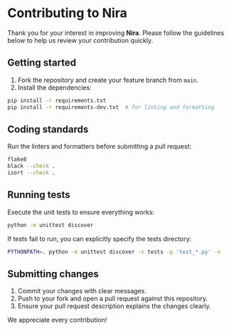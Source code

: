 # Contributing to Nira

Thank you for your interest in improving **Nira**. Please follow the guidelines below to help us review your contribution quickly.

## Getting started

1. Fork the repository and create your feature branch from `main`.
2. Install the dependencies:

```bash
pip install -r requirements.txt
pip install -r requirements-dev.txt  # for linting and formatting
```

## Coding standards

Run the linters and formatters before submitting a pull request:

```bash
flake8
black --check .
isort --check .
```

## Running tests

Execute the unit tests to ensure everything works:

```bash
python -m unittest discover
```

If tests fail to run, you can explicitly specify the tests directory:

```bash
PYTHONPATH=. python -m unittest discover -s tests -p 'test_*.py' -v
```

## Submitting changes

1. Commit your changes with clear messages.
2. Push to your fork and open a pull request against this repository.
3. Ensure your pull request description explains the changes clearly.

We appreciate every contribution!

